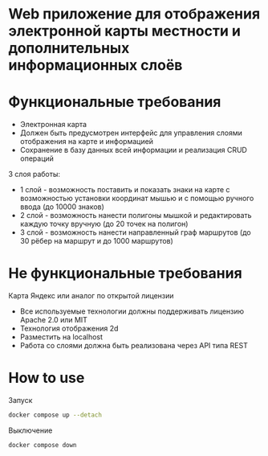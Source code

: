 # Web приложение для отображения электронной карты местности и дополнительных информационных слоёв

# Функциональные требования

- Электронная карта
- Должен быть предусмотрен интерфейс для управления слоями отображения на карте и информацией
- Сохранение в базу данных всей информации и реализация CRUD операций

3 слоя работы:
- 1 слой - возможность поставить и показать знаки на карте с возможностью установки координат мышью и с помощью ручного ввода (до 10000 знаков)
- 2 слой - возможность нанести полигоны мышкой и редактировать каждую точку вручную (до 20 точек на полигон)
- 3 слой - возможность нанести направленный граф маршрутов (до 30 рёбер на маршрут и до 1000 маршрутов)

# Не функциональные требования

Карта Яндекс или аналог по открытой лицензии
- Все используемые технологии должны поддерживать лицензию Apache 2.0 или MIT
- Технология отображения 2d
- Разместить на localhost
- Работа со слоями должна быть реализована через API типа REST

# How to use
Запуск

```sh
docker compose up --detach
```

Выключение

```sh
docker compose down
```
